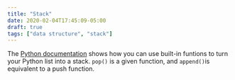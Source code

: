 ```yaml
---
title: "Stack"
date: 2020-02-04T17:45:09-05:00
draft: true
tags: ["data structure", "stack"]
---
```


The [Python documentation](https://docs.python.org/2/tutorial/datastructures.html#using-lists-as-stacks) shows how you can use built-in funtions to turn your Python list into a stack. `pop()` is a given function, and `append()`is equivalent to a push function.